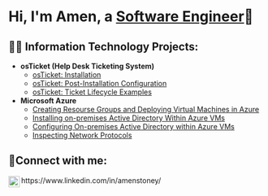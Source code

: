 <h1>Hi, I'm Amen, a <a href="https://www.linkedin.com/in/amenstoney/">Software Engineer</a>🙂</h1>

<h2>👨‍💻 Information Technology Projects:</h2>

- <b>osTicket (Help Desk Ticketing System)</b>
  - [osTicket: Installation](https://github.com/tehutiboy20/osticket-prereqs)
  - [osTicket: Post-Installation Configuration](https://github.com/tehutiboy20/osTicket-Post-Installation-Configuration)
  - [osTicket: Ticket Lifecycle Examples](https://github.com/tehutiboy20/Ticket-Lifescycle-Examples)
- <b>Microsoft Azure</b>
  - [Creating Resourse Groups and Deploying Virtual Machines in Azure](https://github.com/tehutiboy20/Resource-Groups-and-VMs)
  - [Installing on-premises Active Directory Within Azure VMs](https://github.com/tehutiboy20/Active-Directory-Installation)
  - [Configuring On-premises Active Directory within Azure VMs](https://github.com/tehutiboy20/Active-Directory-Configuration)
  - [Inspecting Network Protocols](https://github.com/tehutiboy20/Azure-Networks-and-Protocols)

<h2>🤳Connect with me:</h2>

<img align="left" alt="Josh | LinkedIn" width="22px" src="https://cdn.jsdelivr.net/npm/simple-icons@v3/icons/linkedin.svg" />
https://www.linkedin.com/in/amenstoney/

